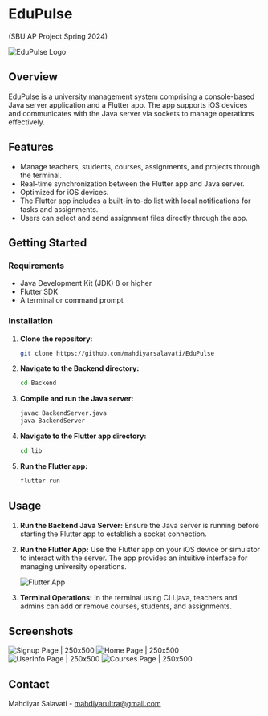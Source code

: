 # EduPulse
(SBU AP Project Spring 2024)

![EduPulse Logo](assets/icons/app_icon_small.png)

## Overview

EduPulse is a university management system comprising a console-based Java server application and a Flutter app. The app supports iOS devices and communicates with the Java server via sockets to manage operations effectively.

## Features

- Manage teachers, students, courses, assignments, and projects through the terminal.
- Real-time synchronization between the Flutter app and Java server.
- Optimized for iOS devices.
- The Flutter app includes a built-in to-do list with local notifications for tasks and assignments.
- Users can select and send assignment files directly through the app.

## Getting Started

### Requirements

- Java Development Kit (JDK) 8 or higher
- Flutter SDK
- A terminal or command prompt

### Installation

1. **Clone the repository:**
    ```sh
    git clone https://github.com/mahdiyarsalavati/EduPulse
    ```

2. **Navigate to the Backend directory:**
    ```sh
    cd Backend
    ```

3. **Compile and run the Java server:**
    ```sh
    javac BackendServer.java
    java BackendServer
    ```

4. **Navigate to the Flutter app directory:**
    ```sh
    cd lib
    ```

5. **Run the Flutter app:**
    ```sh
    flutter run
    ```

## Usage

1. **Run the Backend Java Server:**
   Ensure the Java server is running before starting the Flutter app to establish a socket connection.

   
2. **Run the Flutter App:**
   Use the Flutter app on your iOS device or simulator to interact with the server. The app provides an intuitive interface for managing university operations.

   ![Flutter App](initialPage_small.png)

3. **Terminal Operations:**
   In the terminal using CLI.java, teachers and admins can add or remove courses, students, and assignments.

## Screenshots

![Signup Page | 250x500](signupPage_small.png)
![Home Page | 250x500](homePage1_small.png)
![UserInfo Page | 250x500](userInfoPage_small.png)
![Courses Page | 250x500](coursesPage_small.png)

## Contact

Mahdiyar Salavati - [mahdiyarultra@gmail.com](mailto:mahdiyarultra@gmail.com)
